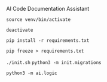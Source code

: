 AI Code Documentation Assistant 

`source venv/bin/activate`

`deactivate`


`pip install -r requirements.txt`

`pip freeze > requirements.txt`

`./init.sh`
`python3 -m init.migrations`

`python3 -m ai.logic`
